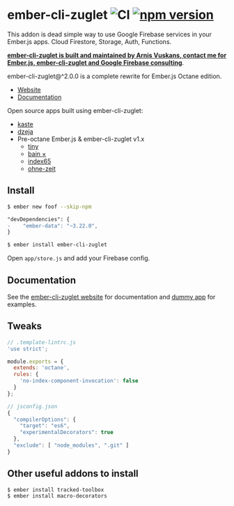 # ember-cli-zuglet ![CI](https://github.com/ampatspell/ember-cli-zuglet/workflows/CI/badge.svg) [![npm version](https://img.shields.io/npm/v/ember-cli-zuglet.svg)](https://badge.fury.io/js/ember-cli-zuglet)

This addon is dead simple way to use Google Firebase services in your Ember.js apps. Cloud Firestore, Storage, Auth, Functions.

**[ember-cli-zuglet is built and maintained by Arnis Vuskans, contact me for Ember.js, ember-cli-zuglet and Google Firebase consulting](https://www.amateurinmotion.com/)**.

ember-cli-zuglet@^2.0.0 is a complete rewrite for Ember.js Octane edition.

* [Website](https://www.ember-cli-zuglet.com/)
* [Documentation](https://www.ember-cli-zuglet.com/docs)

Open source apps built using ember-cli-zuglet:

* [kaste](https://github.com/ampatspell/kaste)
* [dzeja](https://github.com/ampatspell/dzeja)
* Pre-octane Ember.js & ember-cli-zuglet v1.x
  * [tiny](http://github.com/ampatspell/tiny)
  * [bain ×](https://getbain.com/)
  * [index65](https://github.com/ampatspell/index65)
  * [ohne-zeit](https://github.com/ampatspell/ohne-zeit)

## Install

``` bash
$ ember new foof --skip-npm
```

``` diff
"devDependencies": {
-    "ember-data": "~3.22.0",
}
```

``` bash
$ ember install ember-cli-zuglet
```

Open `app/store.js` and add your Firebase config.

## Documentation

See the [ember-cli-zuglet website](https://www.ember-cli-zuglet.com) for documentation and [dummy app](https://github.com/ampatspell/ember-cli-zuglet/tree/master/tests/dummy/app/components/route/playground) for examples.

## Tweaks

``` javascript
// .template-lintrc.js
'use strict';

module.exports = {
  extends: 'octane',
  rules: {
    'no-index-component-invocation': false
  }
};
```

``` javascript
// jsconfig.json
{
  "compilerOptions": {
    "target": "es6",
    "experimentalDecorators": true
  },
  "exclude": [ "node_modules", ".git" ]
}
```

## Other useful addons to install

``` bash
$ ember install tracked-toolbox
$ ember install macro-decorators
```

